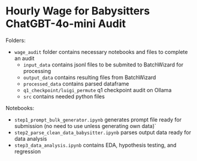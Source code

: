 # Hourly Wage for Babysitters ChatGBT-4o-mini Audit

Folders:
- `wage_audit` folder contains necessary notebooks and files to complete an audit
   - `input_data` contains jsonl files to be submited to BatchWizard for processing
   - `output_data` contains resulting files from BatchWizard
   - `processed_data` contains parsed dataframe
   - `q1_checkpoint/luigi_permute` q1 checkpoint audit on Ollama
   - `src` contains needed python files

Notebooks:
   - `step1_prompt_bulk_generator.ipynb` generates prompt file ready for submission (no need to use unless generating own data)`
   - `step2_parse_clean_data_babysitter.ipynb` parses output data ready for data analysis
   - `step3_data_analysis.ipynb` contains EDA, hypothesis testing, and regression
